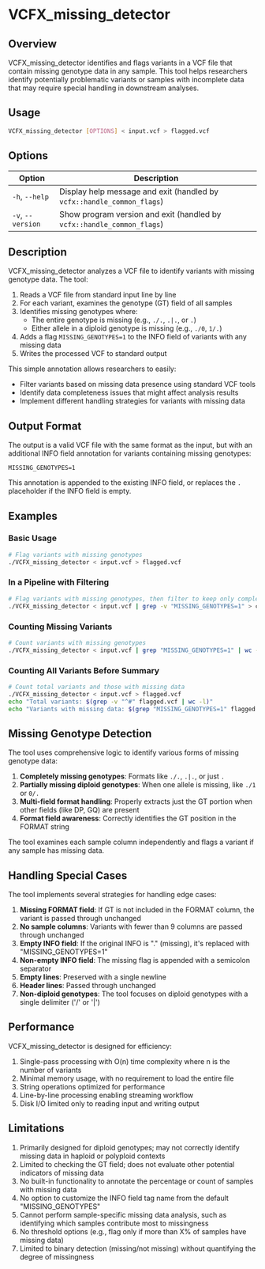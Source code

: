 # VCFX_missing_detector

## Overview

VCFX_missing_detector identifies and flags variants in a VCF file that contain missing genotype data in any sample. This tool helps researchers identify potentially problematic variants or samples with incomplete data that may require special handling in downstream analyses.

## Usage

```bash
VCFX_missing_detector [OPTIONS] < input.vcf > flagged.vcf
```

## Options

| Option | Description |
|--------|-------------|
| `-h`, `--help` | Display help message and exit (handled by `vcfx::handle_common_flags`) |
| `-v`, `--version` | Show program version and exit (handled by `vcfx::handle_common_flags`) |

## Description

VCFX_missing_detector analyzes a VCF file to identify variants with missing genotype data. The tool:

1. Reads a VCF file from standard input line by line
2. For each variant, examines the genotype (GT) field of all samples
3. Identifies missing genotypes where:
   - The entire genotype is missing (e.g., `./.`, `.|.`, or `.`)
   - Either allele in a diploid genotype is missing (e.g., `./0`, `1/.`)
4. Adds a flag `MISSING_GENOTYPES=1` to the INFO field of variants with any missing data
5. Writes the processed VCF to standard output

This simple annotation allows researchers to easily:
- Filter variants based on missing data presence using standard VCF tools
- Identify data completeness issues that might affect analysis results
- Implement different handling strategies for variants with missing data

## Output Format

The output is a valid VCF file with the same format as the input, but with an additional INFO field annotation for variants containing missing genotypes:

```
MISSING_GENOTYPES=1
```

This annotation is appended to the existing INFO field, or replaces the `.` placeholder if the INFO field is empty.

## Examples

### Basic Usage

```bash
# Flag variants with missing genotypes
./VCFX_missing_detector < input.vcf > flagged.vcf
```

### In a Pipeline with Filtering

```bash
# Flag variants with missing genotypes, then filter to keep only complete variants
./VCFX_missing_detector < input.vcf | grep -v "MISSING_GENOTYPES=1" > complete_variants.vcf
```

### Counting Missing Variants

```bash
# Count variants with missing genotypes
./VCFX_missing_detector < input.vcf | grep "MISSING_GENOTYPES=1" | wc -l
```

### Counting All Variants Before Summary

```bash
# Count total variants and those with missing data
./VCFX_missing_detector < input.vcf > flagged.vcf
echo "Total variants: $(grep -v "^#" flagged.vcf | wc -l)"
echo "Variants with missing data: $(grep "MISSING_GENOTYPES=1" flagged.vcf | wc -l)"
```

## Missing Genotype Detection

The tool uses comprehensive logic to identify various forms of missing genotype data:

1. **Completely missing genotypes**: Formats like `./.`, `.|.`, or just `.`
2. **Partially missing diploid genotypes**: When one allele is missing, like `./1` or `0/.`
3. **Multi-field format handling**: Properly extracts just the GT portion when other fields (like DP, GQ) are present
4. **Format field awareness**: Correctly identifies the GT position in the FORMAT string

The tool examines each sample column independently and flags a variant if any sample has missing data.

## Handling Special Cases

The tool implements several strategies for handling edge cases:

1. **Missing FORMAT field**: If GT is not included in the FORMAT column, the variant is passed through unchanged
2. **No sample columns**: Variants with fewer than 9 columns are passed through unchanged
3. **Empty INFO field**: If the original INFO is "." (missing), it's replaced with "MISSING_GENOTYPES=1"
4. **Non-empty INFO field**: The missing flag is appended with a semicolon separator
5. **Empty lines**: Preserved with a single newline
6. **Header lines**: Passed through unchanged
7. **Non-diploid genotypes**: The tool focuses on diploid genotypes with a single delimiter ('/' or '|')

## Performance

VCFX_missing_detector is designed for efficiency:

1. Single-pass processing with O(n) time complexity where n is the number of variants
2. Minimal memory usage, with no requirement to load the entire file
3. String operations optimized for performance
4. Line-by-line processing enabling streaming workflow
5. Disk I/O limited only to reading input and writing output

## Limitations

1. Primarily designed for diploid genotypes; may not correctly identify missing data in haploid or polyploid contexts
2. Limited to checking the GT field; does not evaluate other potential indicators of missing data
3. No built-in functionality to annotate the percentage or count of samples with missing data
4. No option to customize the INFO field tag name from the default "MISSING_GENOTYPES"
5. Cannot perform sample-specific missing data analysis, such as identifying which samples contribute most to missingness
6. No threshold options (e.g., flag only if more than X% of samples have missing data)
7. Limited to binary detection (missing/not missing) without quantifying the degree of missingness 